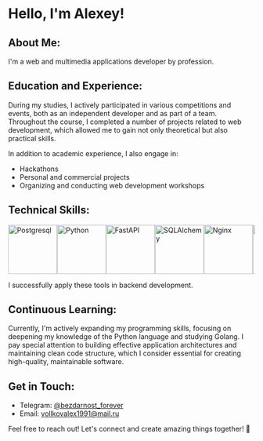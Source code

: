 # Hello, I'm Alexey!

## About Me:
I'm a web and multimedia applications developer by profession.

## Education and Experience:
During my studies, I actively participated in various competitions and events, both as an independent developer and as part of a team. Throughout the course, I completed a number of projects related to web development, which allowed me to gain not only theoretical but also practical skills.

In addition to academic experience, I also engage in:
- Hackathons
- Personal and commercial projects
- Organizing and conducting web development workshops

## Technical Skills:

<div style="display: flex; overflow-x: auto;">
  <img src="https://cdn.icon-icons.com/icons2/2107/PNG/512/file_type_postgresql_icon_130108.png" alt="Postgresql" style="width: auto; height: 100px;">
  <img src="https://cdn.icon-icons.com/icons2/2107/PNG/512/file_type_python_icon_130221.png" alt="Python" style="width: auto; height: 100px;">
  <img src="https://fastapi.tiangolo.com/img/logo-margin/logo-teal.png" alt="FastAPI" style="width: auto; height: 100px;">
  <img src="https://cdn.icon-icons.com/icons2/2107/PNG/512/file_type_sql_icon_130153.png" alt="SQLAlchemy" style="width: auto; height: 100px;">
  <img src="https://cdn.icon-icons.com/icons2/2107/PNG/512/file_type_nginx_icon_130225.png" alt="Nginx" style="width: auto; height: 100px;">
  <img src="https://cdn.icon-icons.com/icons2/2107/PNG/512/file_type_docker_icon_130643.png" alt="Docker" style="width: auto; height: 100px;">
  <img src="https://cdn.icon-icons.com/icons2/2107/PNG/512/file_type_redis_icon_130181.png" alt="Redis" style="width: auto; height: 100px;">
</div>


I successfully apply these tools in backend development.

## Continuous Learning:
Currently, I'm actively expanding my programming skills, focusing on deepening my knowledge of the Python language and studying Golang. I pay special attention to building effective application architectures and maintaining clean code structure, which I consider essential for creating high-quality, maintainable software.

## Get in Touch:
- Telegram: [@bezdarnost_forever](https://t.me/bezdarnost_forever)
- Email: vollkovalex1991@mail.ru

Feel free to reach out! Let's connect and create amazing things together! 🚀
